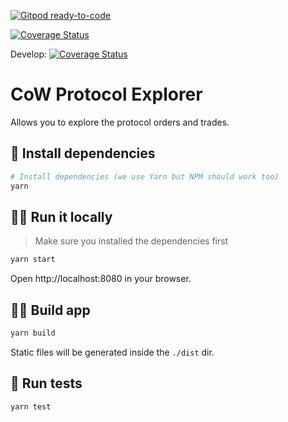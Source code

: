 [![Gitpod ready-to-code](https://img.shields.io/badge/Gitpod-ready--to--code-blue?logo=gitpod)](https://gitpod.io/#https://github.com/cowprotocol/explorer)

[![Coverage Status](https://coveralls.io/repos/github/cowprotocol/explorer/badge.svg?branch=main)](https://coveralls.io/github/cowprotocol/explorer?branch=main)

Develop:
[![Coverage Status](https://coveralls.io/repos/github/cowprotocol/explorer/badge.svg?branch=develop)](https://coveralls.io/github/cowprotocol/explorer?branch=develop)

# CoW Protocol Explorer

Allows you to explore the protocol orders and trades.

## 🧪 Install dependencies
```bash
# Install dependencies (we use Yarn but NPM should work too)
yarn
```

## 🏃‍♀️ Run it locally
> Make sure you installed the dependencies first

```bash
yarn start
```

Open http://localhost:8080 in your browser.


## 👷‍♀️ Build app

```bash
yarn build
```

Static files will be generated inside the `./dist` dir.

## 🧪 Run tests

```bash
yarn test
```
